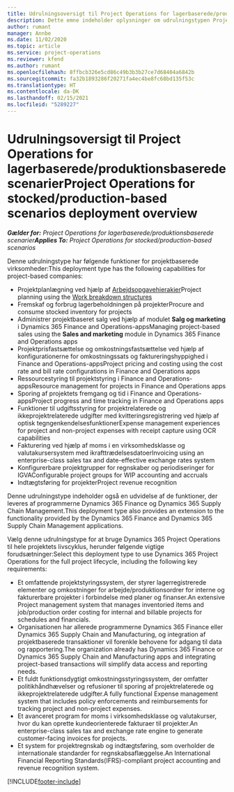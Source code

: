 ```yaml
---
title: Udrulningsoversigt til Project Operations for lagerbaserede/produktionsbaserede scenarier
description: Dette emne indeholder oplysninger om udrulningstypen Project Operations for lagerbaserede/produktbaserede scenarier.
author: rumant
manager: Annbe
ms.date: 11/02/2020
ms.topic: article
ms.service: project-operations
ms.reviewer: kfend
ms.author: rumant
ms.openlocfilehash: 8ffbcb326e5cd86c49b3b3b27ce7d68404a6842b
ms.sourcegitcommit: fa32b1893286f20271fa4ec4be8fc68bd135f53c
ms.translationtype: HT
ms.contentlocale: da-DK
ms.lasthandoff: 02/15/2021
ms.locfileid: "5289227"
---
```

# <a name="project-operations-for-stockedproduction-based-scenarios-deployment-overview"></a><span data-ttu-id="807dd-103">Udrulningsoversigt til Project Operations for lagerbaserede/produktionsbaserede scenarier</span><span class="sxs-lookup"><span data-stu-id="807dd-103">Project Operations for stocked/production-based scenarios deployment overview</span></span>

<span data-ttu-id="807dd-104">_**Gælder for:** Project Operations for lagerbaserede/produktionsbaserede scenarier_</span><span class="sxs-lookup"><span data-stu-id="807dd-104">_**Applies To:** Project Operations for stocked/production-based scenarios_</span></span>


<span data-ttu-id="807dd-105">Denne udrulningstype har følgende funktioner for projektbaserede virksomheder:</span><span class="sxs-lookup"><span data-stu-id="807dd-105">This deployment type has the following capabilities for project-based companies:</span></span>

- <span data-ttu-id="807dd-106">Projektplanlægning ved hjælp af [Arbejdsopgavehierakier](work-breakdown-structures.md)</span><span class="sxs-lookup"><span data-stu-id="807dd-106">Project planning using the [Work breakdown structures](work-breakdown-structures.md)</span></span>
- <span data-ttu-id="807dd-107">Fremskaf og forbrug lagerbeholdningen på projekter</span><span class="sxs-lookup"><span data-stu-id="807dd-107">Procure and consume stocked inventory for projects</span></span>
- <span data-ttu-id="807dd-108">Administrer projektbaseret salg ved hjælp af modulet **Salg og marketing** i Dynamics 365 Finance and Operations-apps</span><span class="sxs-lookup"><span data-stu-id="807dd-108">Managing project-based sales using the **Sales and marketing** module in Dynamics 365 Finance and Operations apps</span></span>
- <span data-ttu-id="807dd-109">Projektprisfastsættelse og omkostningsfastsættelse ved hjælp af konfigurationerne for omkostningssats og faktureringshyppighed i Finance and Operations-apps</span><span class="sxs-lookup"><span data-stu-id="807dd-109">Project pricing and costing using the cost rate and bill rate configurations in Finance and Operations apps</span></span>
- <span data-ttu-id="807dd-110">Ressourcestyring til projektstyring i Finance and Operations-apps</span><span class="sxs-lookup"><span data-stu-id="807dd-110">Resource management for projects in Finance and Operations apps</span></span>
- <span data-ttu-id="807dd-111">Sporing af projektets fremgang og tid i Finance and Operations-apps</span><span class="sxs-lookup"><span data-stu-id="807dd-111">Project progress and time tracking in Finance and Operations apps</span></span>
- <span data-ttu-id="807dd-112">Funktioner til udgiftsstyring for projektrelaterede og ikkeprojektrelaterede udgifter med kvitteringsregistrering ved hjælp af optisk tegngenkendelsesfunktioner</span><span class="sxs-lookup"><span data-stu-id="807dd-112">Expense management experiences for project and non-project expenses with receipt capture using OCR capabilities</span></span>
- <span data-ttu-id="807dd-113">Fakturering ved hjælp af moms i en virksomhedsklasse og valutakursersystem med ikrafttrædelsesdatoer</span><span class="sxs-lookup"><span data-stu-id="807dd-113">Invoicing using an enterprise-class sales tax and date-effective exchange rates system</span></span>
- <span data-ttu-id="807dd-114">Konfigurerbare projektgrupper for regnskaber og periodiseringer for IGVA</span><span class="sxs-lookup"><span data-stu-id="807dd-114">Configurable project groups for WIP accounting and accruals</span></span>
- <span data-ttu-id="807dd-115">Indtægtsføring for projekter</span><span class="sxs-lookup"><span data-stu-id="807dd-115">Project revenue recognition</span></span>

<span data-ttu-id="807dd-116">Denne udrulningstype indeholder også en udvidelse af de funktioner, der leveres af programmerne Dynamics 365 Finance og Dynamics 365 Supply Chain Management.</span><span class="sxs-lookup"><span data-stu-id="807dd-116">This deployment type also provides an extension to the functionality provided by the Dynamics 365 Finance and Dynamics 365 Supply Chain Management applications.</span></span>

<span data-ttu-id="807dd-117">Vælg denne udrulningstype for at bruge Dynamics 365 Project Operations til hele projektets livscyklus, herunder følgende vigtige forudsætninger:</span><span class="sxs-lookup"><span data-stu-id="807dd-117">Select this deployment type to use Dynamics 365 Project Operations for the full project lifecycle, including the following key requirements:</span></span>

- <span data-ttu-id="807dd-118">Et omfattende projektstyringssystem, der styrer lagerregistrerede elementer og omkostninger for arbejde/produktionsordrer for interne og fakturerbare projekter i forbindelse med planer og finanser.</span><span class="sxs-lookup"><span data-stu-id="807dd-118">An extensive Project management system that manages inventoried items and job/production order costing for internal and billable projects for schedules and financials.</span></span>
- <span data-ttu-id="807dd-119">Organisationen har allerede programmerne Dynamics 365 Finance eller Dynamics 365 Supply Chain and Manufacturing, og integration af projektbaserede transaktioner vil forenkle behovene for adgang til data og rapportering.</span><span class="sxs-lookup"><span data-stu-id="807dd-119">The organization already has Dynamics 365 Finance or Dynamics 365 Supply Chain and Manufacturing apps and integrating project-based transactions will simplify data access and reporting needs.</span></span>
- <span data-ttu-id="807dd-120">Et fuldt funktionsdygtigt omkostningsstyringssystem, der omfatter politikhåndhævelser og refusioner til sporing af projektrelaterede og ikkeprojektrelaterede udgifter.</span><span class="sxs-lookup"><span data-stu-id="807dd-120">A fully functional Expense management system that includes policy enforcements and reimbursements for tracking project and non-project expenses.</span></span>
- <span data-ttu-id="807dd-121">Et avanceret program for moms i virksomhedsklasse og valutakurser, hvor du kan oprette kundeorienterede fakturaer til projekter.</span><span class="sxs-lookup"><span data-stu-id="807dd-121">An enterprise-class sales tax and exchange rate engine to generate customer-facing invoices for projects.</span></span>
- <span data-ttu-id="807dd-122">Et system for projektregnskab og indtægtsføring, som overholder de internationale standarder for regnskabsaflæggelse.</span><span class="sxs-lookup"><span data-stu-id="807dd-122">An International Financial Reporting Standards(IFRS)-compliant project accounting and revenue recognition system.</span></span>



[!INCLUDE[footer-include](../includes/footer-banner.md)]